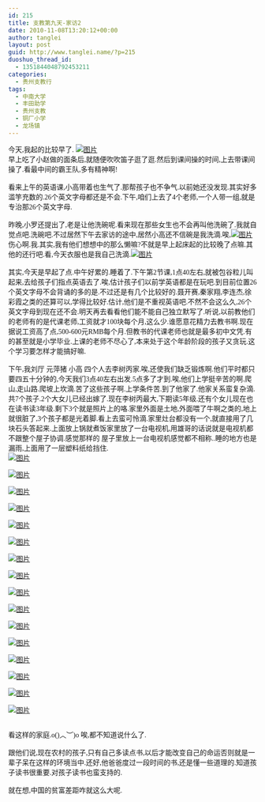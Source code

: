 ```yaml
---
id: 215
title: 支教第九天-家访2
date: 2010-11-08T13:20:12+00:00
author: tanglei
layout: post
guid: http://www.tanglei.name/?p=215
duoshuo_thread_id:
  - 1351844048792453211
categories:
  - 贵州支教行
tags:
  - 中南大学
  - 丰田助学
  - 贵州支教
  - 铜厂小学
  - 龙场镇
---
```

<p class="MsoNormal" style="margin: 0cm 0cm 0pt;">
  <span style="font-family: 宋体; mso-ascii-font-family: 'Times New Roman'; mso-hansi-font-family: 'Times New Roman';">今天</span><span lang="EN-US"><span style="font-family: Times New Roman;">,</span></span><span style="font-family: 宋体; mso-ascii-font-family: 'Times New Roman'; mso-hansi-font-family: 'Times New Roman';">我起的比较早了</span><span lang="EN-US"><span style="font-family: Times New Roman;">. <a href="/wp-content/blogresources/volenteer-teaching-In-GuiZhou/9-1.jpg" target="_blank"><img style="background: none transparent scroll repeat 0% 0%;" src="/wp-content/blogresources/volenteer-teaching-In-GuiZhou/9-1.jpg" alt="图片"  /></a></span></span>
</p>

<p class="MsoNormal" style="margin: 0cm 0cm 0pt;">
  <span style="font-family: 宋体; mso-ascii-font-family: 'Times New Roman'; mso-hansi-font-family: 'Times New Roman';">早上吃了小赵做的面条后</span><span lang="EN-US"><span style="font-family: Times New Roman;">,</span></span><span style="font-family: 宋体; mso-ascii-font-family: 'Times New Roman'; mso-hansi-font-family: 'Times New Roman';">就随便吹吹笛子逛了逛</span><span lang="EN-US"><span style="font-family: Times New Roman;">.</span></span><span style="font-family: 宋体; mso-ascii-font-family: 'Times New Roman'; mso-hansi-font-family: 'Times New Roman';">然后到课间操的时间</span><span lang="EN-US"><span style="font-family: Times New Roman;">,</span></span><span style="font-family: 宋体; mso-ascii-font-family: 'Times New Roman'; mso-hansi-font-family: 'Times New Roman';">上去带课间操了</span><span lang="EN-US"><span style="font-family: Times New Roman;">.</span></span><span style="font-family: 宋体; mso-ascii-font-family: 'Times New Roman'; mso-hansi-font-family: 'Times New Roman';">看最中间的霸王队</span><span lang="EN-US"><span style="font-family: Times New Roman;">,</span></span><span style="font-family: 宋体; mso-ascii-font-family: 'Times New Roman'; mso-hansi-font-family: 'Times New Roman';">多有精神啊</span><span lang="EN-US"><span style="font-family: Times New Roman;">!</span></span>
</p>

<p class="MsoNormal" style="margin: 0cm 0cm 0pt;">
  <span lang="EN-US"><span style="mso-tab-count: 1;"><span style="font-family: Times New Roman;"><br /> </span></span></span><span style="font-family: 宋体; mso-ascii-font-family: 'Times New Roman'; mso-hansi-font-family: 'Times New Roman';">看来上午的英语课</span><span lang="EN-US"><span style="font-family: Times New Roman;">,</span></span><span style="font-family: 宋体; mso-ascii-font-family: 'Times New Roman'; mso-hansi-font-family: 'Times New Roman';">小高带着也生气了</span><span lang="EN-US"><span style="font-family: Times New Roman;">.</span></span><span style="font-family: 宋体; mso-ascii-font-family: 'Times New Roman'; mso-hansi-font-family: 'Times New Roman';">那帮孩子也不争气</span><span lang="EN-US"><span style="font-family: Times New Roman;">.</span></span><span style="font-family: 宋体; mso-ascii-font-family: 'Times New Roman'; mso-hansi-font-family: 'Times New Roman';">以前她还没发现</span><span lang="EN-US"><span style="font-family: Times New Roman;">.</span></span><span style="font-family: 宋体; mso-ascii-font-family: 'Times New Roman'; mso-hansi-font-family: 'Times New Roman';">其实好多滥竽充数的</span><span lang="EN-US"><span style="font-family: Times New Roman;">.26</span></span><span style="font-family: 宋体; mso-ascii-font-family: 'Times New Roman'; mso-hansi-font-family: 'Times New Roman';">个英文字母都还是不会</span><span lang="EN-US"><span style="font-family: Times New Roman;">.</span></span><span style="font-family: 宋体; mso-ascii-font-family: 'Times New Roman'; mso-hansi-font-family: 'Times New Roman';">下午</span><span lang="EN-US"><span style="font-family: Times New Roman;">,</span></span><span style="font-family: 宋体; mso-ascii-font-family: 'Times New Roman'; mso-hansi-font-family: 'Times New Roman';">咱们上去了</span><span lang="EN-US"><span style="font-family: Times New Roman;">4</span></span><span style="font-family: 宋体; mso-ascii-font-family: 'Times New Roman'; mso-hansi-font-family: 'Times New Roman';">个老师</span><span lang="EN-US"><span style="font-family: Times New Roman;">,</span></span><span style="font-family: 宋体; mso-ascii-font-family: 'Times New Roman'; mso-hansi-font-family: 'Times New Roman';">一个人带一组</span><span lang="EN-US"><span style="font-family: Times New Roman;">,</span></span><span style="font-family: 宋体; mso-ascii-font-family: 'Times New Roman'; mso-hansi-font-family: 'Times New Roman';">就是专治那</span><span lang="EN-US"><span style="font-family: Times New Roman;">26</span></span><span style="font-family: 宋体; mso-ascii-font-family: 'Times New Roman'; mso-hansi-font-family: 'Times New Roman';">个英文字母</span><span lang="EN-US"><span style="font-family: Times New Roman;">.</span></span>
</p>

<p class="MsoNormal" style="margin: 0cm 0cm 0pt;">
  <span lang="EN-US"><span style="mso-tab-count: 1;"><span style="font-family: Times New Roman;"><br /> </span></span></span><span style="font-family: 宋体; mso-ascii-font-family: 'Times New Roman'; mso-hansi-font-family: 'Times New Roman';">昨晚</span><span lang="EN-US"><span style="font-family: Times New Roman;">,</span></span><span style="font-family: 宋体; mso-ascii-font-family: 'Times New Roman'; mso-hansi-font-family: 'Times New Roman';">小罗还提出了</span><span lang="EN-US"><span style="font-family: Times New Roman;">,</span></span><span style="font-family: 宋体; mso-ascii-font-family: 'Times New Roman'; mso-hansi-font-family: 'Times New Roman';">老是让他洗碗呢</span><span lang="EN-US"><span style="font-family: Times New Roman;">.</span></span><span style="font-family: 宋体; mso-ascii-font-family: 'Times New Roman'; mso-hansi-font-family: 'Times New Roman';">看来现在那些女生也不会再叫他洗碗了</span><span lang="EN-US"><span style="font-family: Times New Roman;">.</span></span><span style="font-family: 宋体; mso-ascii-font-family: 'Times New Roman'; mso-hansi-font-family: 'Times New Roman';">我就自觉点吧</span><span lang="EN-US"><span style="font-family: Times New Roman;">.</span></span><span style="font-family: 宋体; mso-ascii-font-family: 'Times New Roman'; mso-hansi-font-family: 'Times New Roman';">洗碗吧</span><span lang="EN-US"><span style="font-family: Times New Roman;">.</span></span><span style="font-family: 宋体; mso-ascii-font-family: 'Times New Roman'; mso-hansi-font-family: 'Times New Roman';">不过居然下午去家访的途中</span><span lang="EN-US"><span style="font-family: Times New Roman;">,</span></span><span style="font-family: 宋体; mso-ascii-font-family: 'Times New Roman'; mso-hansi-font-family: 'Times New Roman';">居然小高还不信碗是我洗滴</span><span lang="EN-US"><span style="font-family: Times New Roman;">.</span></span><span style="font-family: 宋体; mso-ascii-font-family: 'Times New Roman'; mso-hansi-font-family: 'Times New Roman';">唉</span><span lang="EN-US"><span style="font-family: Times New Roman;">,<a href="/wp-content/blogresources/volenteer-teaching-In-GuiZhou/9-2.jpg" target="_blank"><img style="background: none transparent scroll repeat 0% 0%;" src="/wp-content/blogresources/volenteer-teaching-In-GuiZhou/9-2.jpg" alt="图片"  /></a></span></span><span style="font-family: 宋体; mso-ascii-font-family: 'Times New Roman'; mso-hansi-font-family: 'Times New Roman';">伤心啊</span><span lang="EN-US"><span style="font-family: Times New Roman;">.</span></span><span style="font-family: 宋体; mso-ascii-font-family: 'Times New Roman'; mso-hansi-font-family: 'Times New Roman';">我</span><span lang="EN-US"><span style="font-family: Times New Roman;">.</span></span><span style="font-family: 宋体; mso-ascii-font-family: 'Times New Roman'; mso-hansi-font-family: 'Times New Roman';">其实</span><span lang="EN-US"><span style="font-family: Times New Roman;">,</span></span><span style="font-family: 宋体; mso-ascii-font-family: 'Times New Roman'; mso-hansi-font-family: 'Times New Roman';">我有他们想想中的那么懒嘛</span><span lang="EN-US"><span style="font-family: Times New Roman;">?</span></span><span style="font-family: 宋体; mso-ascii-font-family: 'Times New Roman'; mso-hansi-font-family: 'Times New Roman';">不就是早上起床起的比较晚了点嘛</span><span lang="EN-US"><span style="font-family: Times New Roman;">.</span></span><span style="font-family: 宋体; mso-ascii-font-family: 'Times New Roman'; mso-hansi-font-family: 'Times New Roman';">其他的还行吧</span><span lang="EN-US"><span style="font-family: Times New Roman;">.</span></span><span style="font-family: 宋体; mso-ascii-font-family: 'Times New Roman'; mso-hansi-font-family: 'Times New Roman';">看</span><span lang="EN-US"><span style="font-family: Times New Roman;">,</span></span><span style="font-family: 宋体; mso-ascii-font-family: 'Times New Roman'; mso-hansi-font-family: 'Times New Roman';">今天衣服也是我自己洗滴</span><span lang="EN-US"><span style="font-family: Times New Roman;">.<a href="/wp-content/blogresources/volenteer-teaching-In-GuiZhou/9-3.jpg" target="_blank"><img style="background: none transparent scroll repeat 0% 0%;" src="/wp-content/blogresources/volenteer-teaching-In-GuiZhou/9-3.jpg" alt="图片"  /></a></span></span>
</p>

<p class="MsoNormal" style="margin: 0cm 0cm 0pt;">
  <span lang="EN-US"><span style="mso-tab-count: 1;"><span style="font-family: Times New Roman;"><br /> </span></span></span><span style="font-family: 宋体; mso-ascii-font-family: 'Times New Roman'; mso-hansi-font-family: 'Times New Roman';">其实</span><span lang="EN-US"><span style="font-family: Times New Roman;">,</span></span><span style="font-family: 宋体; mso-ascii-font-family: 'Times New Roman'; mso-hansi-font-family: 'Times New Roman';">今天是早起了点</span><span lang="EN-US"><span style="font-family: Times New Roman;">.</span></span><span style="font-family: 宋体; mso-ascii-font-family: 'Times New Roman'; mso-hansi-font-family: 'Times New Roman';">中午好累的</span><span lang="EN-US"><span style="font-family: Times New Roman;">.</span></span><span style="font-family: 宋体; mso-ascii-font-family: 'Times New Roman'; mso-hansi-font-family: 'Times New Roman';">睡着了</span><span lang="EN-US"><span style="font-family: Times New Roman;">.</span></span><span style="font-family: 宋体; mso-ascii-font-family: 'Times New Roman'; mso-hansi-font-family: 'Times New Roman';">下午第</span><span lang="EN-US"><span style="font-family: Times New Roman;">2</span></span><span style="font-family: 宋体; mso-ascii-font-family: 'Times New Roman'; mso-hansi-font-family: 'Times New Roman';">节课</span><span lang="EN-US"><span style="font-family: Times New Roman;">,1</span></span><span style="font-family: 宋体; mso-ascii-font-family: 'Times New Roman'; mso-hansi-font-family: 'Times New Roman';">点</span><span lang="EN-US"><span style="font-family: Times New Roman;">40</span></span><span style="font-family: 宋体; mso-ascii-font-family: 'Times New Roman'; mso-hansi-font-family: 'Times New Roman';">左右</span><span lang="EN-US"><span style="font-family: Times New Roman;">,</span></span><span style="font-family: 宋体; mso-ascii-font-family: 'Times New Roman'; mso-hansi-font-family: 'Times New Roman';">就被包谷粒儿叫起来</span><span lang="EN-US"><span style="font-family: Times New Roman;">,</span></span><span style="font-family: 宋体; mso-ascii-font-family: 'Times New Roman'; mso-hansi-font-family: 'Times New Roman';">去给孩子们指点英语去了</span><span lang="EN-US"><span style="font-family: Times New Roman;">.</span></span><span style="font-family: 宋体; mso-ascii-font-family: 'Times New Roman'; mso-hansi-font-family: 'Times New Roman';">唉</span><span lang="EN-US"><span style="font-family: Times New Roman;">,</span></span><span style="font-family: 宋体; mso-ascii-font-family: 'Times New Roman'; mso-hansi-font-family: 'Times New Roman';">估计孩子们以前学英语都是在玩吧</span><span lang="EN-US"><span style="font-family: Times New Roman;">.</span></span><span style="font-family: 宋体; mso-ascii-font-family: 'Times New Roman'; mso-hansi-font-family: 'Times New Roman';">到目前位置</span><span lang="EN-US"><span style="font-family: Times New Roman;">26</span></span><span style="font-family: 宋体; mso-ascii-font-family: 'Times New Roman'; mso-hansi-font-family: 'Times New Roman';">个英文字母不会背诵的多的是</span><span lang="EN-US"><span style="font-family: Times New Roman;">.</span></span><span style="font-family: 宋体; mso-ascii-font-family: 'Times New Roman'; mso-hansi-font-family: 'Times New Roman';">不过还是有几个比较好的</span><span lang="EN-US"><span style="font-family: Times New Roman;">.</span></span><span style="font-family: 宋体; mso-ascii-font-family: 'Times New Roman'; mso-hansi-font-family: 'Times New Roman';">聂开赛</span><span lang="EN-US"><span style="font-family: Times New Roman;">,</span></span><span style="font-family: 宋体; mso-ascii-font-family: 'Times New Roman'; mso-hansi-font-family: 'Times New Roman';">秦家翔</span><span lang="EN-US"><span style="font-family: Times New Roman;">,</span></span><span style="font-family: 宋体; mso-ascii-font-family: 'Times New Roman'; mso-hansi-font-family: 'Times New Roman';">李连杰</span><span lang="EN-US"><span style="font-family: Times New Roman;">,</span></span><span style="font-family: 宋体; mso-ascii-font-family: 'Times New Roman'; mso-hansi-font-family: 'Times New Roman';">徐彩霞之类的还算可以</span><span lang="EN-US"><span style="font-family: Times New Roman;">,</span></span><span style="font-family: 宋体; mso-ascii-font-family: 'Times New Roman'; mso-hansi-font-family: 'Times New Roman';">学得比较好</span><span lang="EN-US"><span style="font-family: Times New Roman;">.</span></span><span style="font-family: 宋体; mso-ascii-font-family: 'Times New Roman'; mso-hansi-font-family: 'Times New Roman';">估计</span><span lang="EN-US"><span style="font-family: Times New Roman;">,</span></span><span style="font-family: 宋体; mso-ascii-font-family: 'Times New Roman'; mso-hansi-font-family: 'Times New Roman';">他们是不重视英语吧</span><span lang="EN-US"><span style="font-family: Times New Roman;">.</span></span><span style="font-family: 宋体; mso-ascii-font-family: 'Times New Roman'; mso-hansi-font-family: 'Times New Roman';">不然不会这么久</span><span lang="EN-US"><span style="font-family: Times New Roman;">,26</span></span><span style="font-family: 宋体; mso-ascii-font-family: 'Times New Roman'; mso-hansi-font-family: 'Times New Roman';">个英文字母到现在还不会</span><span lang="EN-US"><span style="font-family: Times New Roman;">.</span></span><span style="font-family: 宋体; mso-ascii-font-family: 'Times New Roman'; mso-hansi-font-family: 'Times New Roman';">明天再去看看他们能不能自己独立默写了</span><span lang="EN-US"><span style="font-family: Times New Roman;">.</span></span><span style="font-family: 宋体; mso-ascii-font-family: 'Times New Roman'; mso-hansi-font-family: 'Times New Roman';">听说</span><span lang="EN-US"><span style="font-family: Times New Roman;">,</span></span><span style="font-family: 宋体; mso-ascii-font-family: 'Times New Roman'; mso-hansi-font-family: 'Times New Roman';">以前教他们的老师有的是代课老师</span><span lang="EN-US"><span style="font-family: Times New Roman;">,</span></span><span style="font-family: 宋体; mso-ascii-font-family: 'Times New Roman'; mso-hansi-font-family: 'Times New Roman';">工资就才</span><span lang="EN-US"><span style="font-family: Times New Roman;">100</span></span><span style="font-family: 宋体; mso-ascii-font-family: 'Times New Roman'; mso-hansi-font-family: 'Times New Roman';">块每个月</span><span lang="EN-US"><span style="font-family: Times New Roman;">,</span></span><span style="font-family: 宋体; mso-ascii-font-family: 'Times New Roman'; mso-hansi-font-family: 'Times New Roman';">这么少</span><span lang="EN-US"><span style="font-family: Times New Roman;">.</span></span><span style="font-family: 宋体; mso-ascii-font-family: 'Times New Roman'; mso-hansi-font-family: 'Times New Roman';">谁愿意花精力去教书啊</span><span lang="EN-US"><span style="font-family: Times New Roman;">.</span></span><span style="font-family: 宋体; mso-ascii-font-family: 'Times New Roman'; mso-hansi-font-family: 'Times New Roman';">现在据说工资高了点</span><span lang="EN-US"><span style="font-family: Times New Roman;">,500-600</span></span><span style="font-family: 宋体; mso-ascii-font-family: 'Times New Roman'; mso-hansi-font-family: 'Times New Roman';">元</span><span lang="EN-US"><span style="font-family: Times New Roman;">RMB</span></span><span style="font-family: 宋体; mso-ascii-font-family: 'Times New Roman'; mso-hansi-font-family: 'Times New Roman';">每个月</span><span lang="EN-US"><span style="font-family: Times New Roman;">.</span></span><span style="font-family: 宋体; mso-ascii-font-family: 'Times New Roman'; mso-hansi-font-family: 'Times New Roman';">但教书的代课老师也就是最多初中文凭</span><span lang="EN-US"><span style="font-family: Times New Roman;">.</span></span><span style="font-family: 宋体; mso-ascii-font-family: 'Times New Roman'; mso-hansi-font-family: 'Times New Roman';">有的甚至就是小学毕业</span><span lang="EN-US"><span style="font-family: Times New Roman;">.</span></span><span style="font-family: 宋体; mso-ascii-font-family: 'Times New Roman'; mso-hansi-font-family: 'Times New Roman';">上课的老师不尽心了</span><span lang="EN-US"><span style="font-family: Times New Roman;">,</span></span><span style="font-family: 宋体; mso-ascii-font-family: 'Times New Roman'; mso-hansi-font-family: 'Times New Roman';">本来处于这个年龄阶段的孩子又贪玩</span><span lang="EN-US"><span style="font-family: Times New Roman;">.</span></span><span style="font-family: 宋体; mso-ascii-font-family: 'Times New Roman'; mso-hansi-font-family: 'Times New Roman';">这个学习要怎样才能搞好嘛</span><span lang="EN-US"><span style="font-family: Times New Roman;">.</span></span>
</p>

<p class="MsoNormal" style="margin: 0cm 0cm 0pt;">
  <span lang="EN-US"><span style="mso-tab-count: 1;"><span style="font-family: Times New Roman;"><br /> </span></span></span><span style="font-family: 宋体; mso-ascii-font-family: 'Times New Roman'; mso-hansi-font-family: 'Times New Roman';">下午</span><span lang="EN-US"><span style="font-family: Times New Roman;">,</span></span><span style="font-family: 宋体; mso-ascii-font-family: 'Times New Roman'; mso-hansi-font-family: 'Times New Roman';">我刘厅</span><span style="font-family: Times New Roman;"> </span><span style="font-family: 宋体; mso-ascii-font-family: 'Times New Roman'; mso-hansi-font-family: 'Times New Roman';">元萍猪</span><span style="font-family: Times New Roman;"> </span><span style="font-family: 宋体; mso-ascii-font-family: 'Times New Roman'; mso-hansi-font-family: 'Times New Roman';">小高</span><span style="font-family: Times New Roman;"> </span><span style="font-family: 宋体; mso-ascii-font-family: 'Times New Roman'; mso-hansi-font-family: 'Times New Roman';">四个人去李树丙家</span><span lang="EN-US"><span style="font-family: Times New Roman;">.</span></span><span style="font-family: 宋体; mso-ascii-font-family: 'Times New Roman'; mso-hansi-font-family: 'Times New Roman';">唉</span><span lang="EN-US"><span style="font-family: Times New Roman;">,</span></span><span style="font-family: 宋体; mso-ascii-font-family: 'Times New Roman'; mso-hansi-font-family: 'Times New Roman';">还使我们缺乏锻炼啊</span><span lang="EN-US"><span style="font-family: Times New Roman;">.</span></span><span style="font-family: 宋体; mso-ascii-font-family: 'Times New Roman'; mso-hansi-font-family: 'Times New Roman';">他们平时都只要四五十分钟的</span><span lang="EN-US"><span style="font-family: Times New Roman;">,</span></span><span style="font-family: 宋体; mso-ascii-font-family: 'Times New Roman'; mso-hansi-font-family: 'Times New Roman';">今天我们</span><span lang="EN-US"><span style="font-family: Times New Roman;">3</span></span><span style="font-family: 宋体; mso-ascii-font-family: 'Times New Roman'; mso-hansi-font-family: 'Times New Roman';">点</span><span lang="EN-US"><span style="font-family: Times New Roman;">40</span></span><span style="font-family: 宋体; mso-ascii-font-family: 'Times New Roman'; mso-hansi-font-family: 'Times New Roman';">左右出发</span><span lang="EN-US"><span style="font-family: Times New Roman;">.5</span></span><span style="font-family: 宋体; mso-ascii-font-family: 'Times New Roman'; mso-hansi-font-family: 'Times New Roman';">点多了才到</span><span lang="EN-US"><span style="font-family: Times New Roman;">.</span></span><span style="font-family: 宋体; mso-ascii-font-family: 'Times New Roman'; mso-hansi-font-family: 'Times New Roman';">唉</span><span lang="EN-US"><span style="font-family: Times New Roman;">,</span></span><span style="font-family: 宋体; mso-ascii-font-family: 'Times New Roman'; mso-hansi-font-family: 'Times New Roman';">他们上学挺辛苦的啊</span><span lang="EN-US"><span style="font-family: Times New Roman;">.</span></span><span style="font-family: 宋体; mso-ascii-font-family: 'Times New Roman'; mso-hansi-font-family: 'Times New Roman';">爬山</span><span lang="EN-US"><span style="font-family: Times New Roman;">,</span></span><span style="font-family: 宋体; mso-ascii-font-family: 'Times New Roman'; mso-hansi-font-family: 'Times New Roman';">走山路</span><span lang="EN-US"><span style="font-family: Times New Roman;">.</span></span><span style="font-family: 宋体; mso-ascii-font-family: 'Times New Roman'; mso-hansi-font-family: 'Times New Roman';">爬坡上坎滴</span><span lang="EN-US"><span style="font-family: Times New Roman;">.</span></span><span style="font-family: 宋体; mso-ascii-font-family: 'Times New Roman'; mso-hansi-font-family: 'Times New Roman';">苦了这些孩子啊</span><span lang="EN-US"><span style="font-family: Times New Roman;">.</span></span><span style="font-family: 宋体; mso-ascii-font-family: 'Times New Roman'; mso-hansi-font-family: 'Times New Roman';">上学条件苦</span><span lang="EN-US"><span style="font-family: Times New Roman;">.</span></span><span style="font-family: 宋体; mso-ascii-font-family: 'Times New Roman'; mso-hansi-font-family: 'Times New Roman';">到了他家了</span><span lang="EN-US"><span style="font-family: Times New Roman;">.</span></span><span style="font-family: 宋体; mso-ascii-font-family: 'Times New Roman'; mso-hansi-font-family: 'Times New Roman';">他家关系蛮复杂滴</span><span lang="EN-US"><span style="font-family: Times New Roman;">.</span></span><span style="font-family: 宋体; mso-ascii-font-family: 'Times New Roman'; mso-hansi-font-family: 'Times New Roman';">共</span><span lang="EN-US"><span style="font-family: Times New Roman;">7</span></span><span style="font-family: 宋体; mso-ascii-font-family: 'Times New Roman'; mso-hansi-font-family: 'Times New Roman';">个孩子</span><span lang="EN-US"><span style="font-family: Times New Roman;">.2</span></span><span style="font-family: 宋体; mso-ascii-font-family: 'Times New Roman'; mso-hansi-font-family: 'Times New Roman';">个大女儿已经出嫁了</span><span lang="EN-US"><span style="font-family: Times New Roman;">.</span></span><span style="font-family: 宋体; mso-ascii-font-family: 'Times New Roman'; mso-hansi-font-family: 'Times New Roman';">现在李树丙最大</span><span lang="EN-US"><span style="font-family: Times New Roman;">,</span></span><span style="font-family: 宋体; mso-ascii-font-family: 'Times New Roman'; mso-hansi-font-family: 'Times New Roman';">下期读</span><span lang="EN-US"><span style="font-family: Times New Roman;">5</span></span><span style="font-family: 宋体; mso-ascii-font-family: 'Times New Roman'; mso-hansi-font-family: 'Times New Roman';">年级</span><span lang="EN-US"><span style="font-family: Times New Roman;">.</span></span><span style="font-family: 宋体; mso-ascii-font-family: 'Times New Roman'; mso-hansi-font-family: 'Times New Roman';">还有个女儿现在也在读书读</span><span lang="EN-US"><span style="font-family: Times New Roman;">3</span></span><span style="font-family: 宋体; mso-ascii-font-family: 'Times New Roman'; mso-hansi-font-family: 'Times New Roman';">年级</span><span lang="EN-US"><span style="font-family: Times New Roman;">.</span></span><span style="font-family: 宋体; mso-ascii-font-family: 'Times New Roman'; mso-hansi-font-family: 'Times New Roman';">剩下</span><span lang="EN-US"><span style="font-family: Times New Roman;">3</span></span><span style="font-family: 宋体; mso-ascii-font-family: 'Times New Roman'; mso-hansi-font-family: 'Times New Roman';">个就是照片上的咯</span><span lang="EN-US"><span style="font-family: Times New Roman;">.</span></span><span style="font-family: 宋体; mso-ascii-font-family: 'Times New Roman'; mso-hansi-font-family: 'Times New Roman';">家里外面是土地</span><span lang="EN-US"><span style="font-family: Times New Roman;">,</span></span><span style="font-family: 宋体; mso-ascii-font-family: 'Times New Roman'; mso-hansi-font-family: 'Times New Roman';">外面喂了牛啊之类的</span><span lang="EN-US"><span style="font-family: Times New Roman;">,</span></span><span style="font-family: 宋体; mso-ascii-font-family: 'Times New Roman'; mso-hansi-font-family: 'Times New Roman';">地上就很脏了</span><span lang="EN-US"><span style="font-family: Times New Roman;">,3</span></span><span style="font-family: 宋体; mso-ascii-font-family: 'Times New Roman'; mso-hansi-font-family: 'Times New Roman';">个孩子都是光着脚</span><span lang="EN-US"><span style="font-family: Times New Roman;">.</span></span><span style="font-family: 宋体; mso-ascii-font-family: 'Times New Roman'; mso-hansi-font-family: 'Times New Roman';">看上去蛮可怜滴</span><span lang="EN-US"><span style="font-family: Times New Roman;">.</span></span><span style="font-family: 宋体; mso-ascii-font-family: 'Times New Roman'; mso-hansi-font-family: 'Times New Roman';">家里灶台都没有一个</span><span lang="EN-US"><span style="font-family: Times New Roman;">,</span></span><span style="font-family: 宋体; mso-ascii-font-family: 'Times New Roman'; mso-hansi-font-family: 'Times New Roman';">就直接用了几块石头答起来</span><span lang="EN-US"><span style="font-family: Times New Roman;">.</span></span><span style="font-family: 宋体; mso-ascii-font-family: 'Times New Roman'; mso-hansi-font-family: 'Times New Roman';">上面放上锅就煮饭家里放了一台电视机</span><span lang="EN-US"><span style="font-family: Times New Roman;">,</span></span><span style="font-family: 宋体; mso-ascii-font-family: 'Times New Roman'; mso-hansi-font-family: 'Times New Roman';">用雄哥的话说就是电视机都不跟整个屋子协调</span><span lang="EN-US"><span style="font-family: Times New Roman;">.</span></span><span style="font-family: 宋体; mso-ascii-font-family: 'Times New Roman'; mso-hansi-font-family: 'Times New Roman';">感觉那样的</span><span style="font-family: Times New Roman;"> </span><span style="font-family: 宋体; mso-ascii-font-family: 'Times New Roman'; mso-hansi-font-family: 'Times New Roman';">屋子里放上一台电视机感觉都不相称</span><span lang="EN-US"><span style="font-family: Times New Roman;">..</span></span><span style="font-family: 宋体; mso-ascii-font-family: 'Times New Roman'; mso-hansi-font-family: 'Times New Roman';">睡的地方也是漏雨</span><span lang="EN-US"><span style="font-family: Times New Roman;">,</span></span><span style="font-family: 宋体; mso-ascii-font-family: 'Times New Roman'; mso-hansi-font-family: 'Times New Roman';">上面用了一层塑料纸给挡住</span><span lang="EN-US"><span style="font-family: Times New Roman;">.</span></span>
</p>

<p class="MsoNormal" style="margin: 0cm 0cm 0pt;">
  <span lang="EN-US"><a href="/wp-content/blogresources/volenteer-teaching-In-GuiZhou/9-4.jpg" target="_blank"><img style="background: none transparent scroll repeat 0% 0%;" src="/wp-content/blogresources/volenteer-teaching-In-GuiZhou/9-4.jpg" alt="图片"  /></a></p> 
  
  <p>
    <a href="/wp-content/blogresources/volenteer-teaching-In-GuiZhou/9-5.jpg" target="_blank"><img style="background: none transparent scroll repeat 0% 0%;" src="/wp-content/blogresources/volenteer-teaching-In-GuiZhou/9-5.jpg" alt="图片"  /></a>
  </p>
  
  <p>
    <a href="/wp-content/blogresources/volenteer-teaching-In-GuiZhou/9-6.jpg" target="_blank"><img style="background: none transparent scroll repeat 0% 0%;" src="/wp-content/blogresources/volenteer-teaching-In-GuiZhou/9-6.jpg" alt="图片"  /></a>
  </p>
  
  <p>
    <a href="/wp-content/blogresources/volenteer-teaching-In-GuiZhou/9-7.jpg" target="_blank"><img style="background: none transparent scroll repeat 0% 0%;" src="/wp-content/blogresources/volenteer-teaching-In-GuiZhou/9-7.jpg" alt="图片"  /></a>
  </p>
  
  <p>
    <a href="/wp-content/blogresources/volenteer-teaching-In-GuiZhou/9-8.jpg" target="_blank"><img style="background: none transparent scroll repeat 0% 0%;" src="/wp-content/blogresources/volenteer-teaching-In-GuiZhou/9-8.jpg" alt="图片"  /></a>
  </p>
  
  <p>
    <a href="/wp-content/blogresources/volenteer-teaching-In-GuiZhou/9-9.jpg" target="_blank"><img style="background: none transparent scroll repeat 0% 0%;" src="/wp-content/blogresources/volenteer-teaching-In-GuiZhou/9-9.jpg" alt="图片"  /></a>
  </p>
  
  <p>
    <a href="/wp-content/blogresources/volenteer-teaching-In-GuiZhou/9-10.jpg" target="_blank"><img style="background: none transparent scroll repeat 0% 0%;" src="/wp-content/blogresources/volenteer-teaching-In-GuiZhou/9-10.jpg" alt="图片"  /></a>
  </p>
  
  <p>
    <a href="/wp-content/blogresources/volenteer-teaching-In-GuiZhou/9-11.jpg" target="_blank"><img style="background: none transparent scroll repeat 0% 0%;" src="/wp-content/blogresources/volenteer-teaching-In-GuiZhou/9-11.jpg" alt="图片"  /></a>
  </p>
  
  <p>
    <a href="/wp-content/blogresources/volenteer-teaching-In-GuiZhou/9-12.jpg" target="_blank"><img style="background: none transparent scroll repeat 0% 0%;" src="/wp-content/blogresources/volenteer-teaching-In-GuiZhou/9-12.jpg" alt="图片"  /></a>
  </p>
  
  <p>
    <a href="/wp-content/blogresources/volenteer-teaching-In-GuiZhou/9-13.jpg" target="_blank"><img style="background: none transparent scroll repeat 0% 0%;" src="/wp-content/blogresources/volenteer-teaching-In-GuiZhou/9-13.jpg" alt="图片"  /></a>
  </p>
  
  <p>
    <a href="/wp-content/blogresources/volenteer-teaching-In-GuiZhou/9-14.jpg" target="_blank"><img style="background: none transparent scroll repeat 0% 0%;" src="/wp-content/blogresources/volenteer-teaching-In-GuiZhou/9-14.jpg" alt="图片"  /></a>
  </p>
  
  <p>
    <a href="/wp-content/blogresources/volenteer-teaching-In-GuiZhou/9-15.jpg" target="_blank"><img style="background: none transparent scroll repeat 0% 0%;" src="/wp-content/blogresources/volenteer-teaching-In-GuiZhou/9-15.jpg" alt="图片"  /></a>
  </p>
  
  <p>
    <a href="/wp-content/blogresources/volenteer-teaching-In-GuiZhou/9-16.jpg" target="_blank"><img style="background: none transparent scroll repeat 0% 0%;" src="/wp-content/blogresources/volenteer-teaching-In-GuiZhou/9-16.jpg" alt="图片"  /></a>
  </p>
  
  <p>
    <a href="/wp-content/blogresources/volenteer-teaching-In-GuiZhou/9-17.jpg" target="_blank"><img style="background: none transparent scroll repeat 0% 0%;" src="/wp-content/blogresources/volenteer-teaching-In-GuiZhou/9-17.jpg" alt="图片"  /></a>
  </p>
  
  <p>
    <a href="/wp-content/blogresources/volenteer-teaching-In-GuiZhou/9-18.jpg" target="_blank"><img style="background: none transparent scroll repeat 0% 0%;" src="/wp-content/blogresources/volenteer-teaching-In-GuiZhou/9-18.jpg" alt="图片"  /></a>
  </p>
  
  <p>
    <a href="/wp-content/blogresources/volenteer-teaching-In-GuiZhou/9-19.jpg" target="_blank"><img style="background: none transparent scroll repeat 0% 0%;" src="/wp-content/blogresources/volenteer-teaching-In-GuiZhou/9-19.jpg" alt="图片"  /></a>
  </p>
  
  <p>
    </span>
  </p>
  
  <p class="MsoNormal" style="margin: 0cm 0cm 0pt;">
    <span lang="EN-US"><span style="mso-tab-count: 1;"><span style="font-family: Times New Roman;"><br /> </span></span></span><span style="font-family: 宋体; mso-ascii-font-family: 'Times New Roman'; mso-hansi-font-family: 'Times New Roman';">看这样的家庭</span><span lang="EN-US"><span style="font-family: Times New Roman;">.o()</span></span><span style="font-family: 宋体; mso-ascii-font-family: 'Times New Roman'; mso-hansi-font-family: 'Times New Roman';">︿︶</span><span lang="EN-US"><span style="font-family: Times New Roman;">)o </span></span><span style="font-family: 宋体; mso-ascii-font-family: 'Times New Roman'; mso-hansi-font-family: 'Times New Roman';">唉</span><span lang="EN-US"><span style="font-family: Times New Roman;">,</span></span><span style="font-family: 宋体; mso-ascii-font-family: 'Times New Roman'; mso-hansi-font-family: 'Times New Roman';">都不知道说什么了</span><span lang="EN-US"><span style="font-family: Times New Roman;">.</span></span>
  </p>
  
  <p class="MsoNormal" style="margin: 0cm 0cm 0pt;">
    <span lang="EN-US"><span style="mso-tab-count: 1;"><span style="font-family: Times New Roman;"><br /> </span></span></span><span style="font-family: 宋体; mso-ascii-font-family: 'Times New Roman'; mso-hansi-font-family: 'Times New Roman';">跟他们说</span><span lang="EN-US"><span style="font-family: Times New Roman;">,</span></span><span style="font-family: 宋体; mso-ascii-font-family: 'Times New Roman'; mso-hansi-font-family: 'Times New Roman';">现在农村的孩子</span><span lang="EN-US"><span style="font-family: Times New Roman;">,</span></span><span style="font-family: 宋体; mso-ascii-font-family: 'Times New Roman'; mso-hansi-font-family: 'Times New Roman';">只有自己多读点书</span><span lang="EN-US"><span style="font-family: Times New Roman;">,</span></span><span style="font-family: 宋体; mso-ascii-font-family: 'Times New Roman'; mso-hansi-font-family: 'Times New Roman';">以后才能改变自己的命运否则就是一辈子呆在这样的环境当中</span><span lang="EN-US"><span style="font-family: Times New Roman;">.</span></span><span style="font-family: 宋体; mso-ascii-font-family: 'Times New Roman'; mso-hansi-font-family: 'Times New Roman';">还好</span><span lang="EN-US"><span style="font-family: Times New Roman;">,</span></span><span style="font-family: 宋体; mso-ascii-font-family: 'Times New Roman'; mso-hansi-font-family: 'Times New Roman';">他爸爸度过一段时间的书</span><span lang="EN-US"><span style="font-family: Times New Roman;">,</span></span><span style="font-family: 宋体; mso-ascii-font-family: 'Times New Roman'; mso-hansi-font-family: 'Times New Roman';">还是懂一些道理的</span><span lang="EN-US"><span style="font-family: Times New Roman;">.</span></span><span style="font-family: 宋体; mso-ascii-font-family: 'Times New Roman'; mso-hansi-font-family: 'Times New Roman';">知道孩子读书很重要</span><span lang="EN-US"><span style="font-family: Times New Roman;">.</span></span><span style="font-family: 宋体; mso-ascii-font-family: 'Times New Roman'; mso-hansi-font-family: 'Times New Roman';">对孩子读书也蛮支持的</span><span lang="EN-US"><span style="font-family: Times New Roman;">.</span></span>
  </p>
  
  <p class="MsoNormal" style="margin: 0cm 0cm 0pt;">
    <span lang="EN-US"><span style="mso-tab-count: 1;"><span style="font-family: Times New Roman;"><br /> </span></span></span><span style="font-family: 宋体; mso-ascii-font-family: 'Times New Roman'; mso-hansi-font-family: 'Times New Roman';">就在想</span><span lang="EN-US"><span style="font-family: Times New Roman;">,</span></span><span style="font-family: 宋体; mso-ascii-font-family: 'Times New Roman'; mso-hansi-font-family: 'Times New Roman';">中国的贫富差距咋就这么大呢</span><span lang="EN-US"><span style="font-family: Times New Roman;">.</span></span>
  </p>

